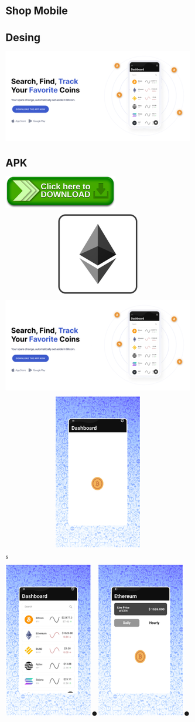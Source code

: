# Shop Mobile

# Desing

<p align="left">
<img src="screenShots/Prev.png" />

# APK

  </p>
<p align="left">
<a href="https://drive.google.com/file/d/1ZtGqaoCdZM4ZjHKpViTDb42ujx97_NjS/view?usp=sharing" target="_blank"><img src="screenShots/download.png" width="300"></a>
  </p>



<p align="center">
<img src="screenShots/Thumbnails.png"  />

  </p>


<p align="center">
<img src="screenShots/Prev.png"  />

  </p>
<p align="center">
<img src="screenShots/1.png" width="230" />
<div>s
<p align="center">
  <img src="screenShots/2.png" width="230" />
  ⚫
  <img src="screenShots/3.png" width="230" /> 
  ⚫
  </p>



</div>


